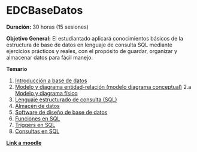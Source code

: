 # EDCBaseDatos

**Duración:** 30 horas (15 sesiones)

**Objetivo General:** El estudiantado aplicará conocimientos básicos de la estructura de base de datos en lenguaje de consulta SQL mediante ejercicios prácticos y reales, con el propósito de guardar, organizar y almacenar datos para fácil manejo.

**Temario**

1. [Introducción a base de datos](./introduccionBaseDatos)
2. [Modelo y diagrama entidad-relación (modelo diagrama conceptual)](./modeloDiagramaEntidadRelacion.md)
2.a [Modelo y diagrama físico]()
3. [Lenguaje estructurado de consulta (SQL)]()
4. [Almacén de datos]()
5. [Software de diseño de base de datos]() 
6. [Funciones en SQL]()
7. [Triggers en SQL]()
6. [Consultas en SQL]()

[**Link a moodle**](https://educacion.pilares.cdmx.gob.mx/)